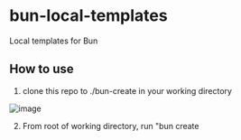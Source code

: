 # bun-local-templates

Local templates for Bun

## How to use

1. clone this repo to ./bun-create in your working directory

![image](https://github.com/user-attachments/assets/9d21da88-0fc5-4e9f-9c81-b33ba773fa69)

2. From root of working directory, run "bun create <template>" command to create project from prefered template. 

![image](https://github.com/user-attachments/assets/8fd9cb53-209d-441f-a1b7-2566dbbf4685)

3. Supported Templates

- bun-app
- bun-module
- capacitor-app
- cordova-app
- monaca-app
- node-cli
- pwa
- vanilla
- js-library
- vite-preact
- vite-vanilla
